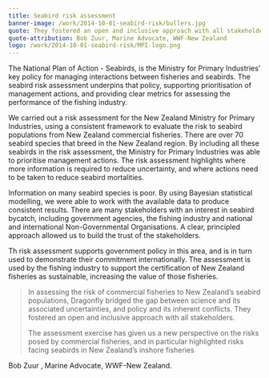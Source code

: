 ```yaml
---
title: Seabird risk assessment
banner-image: /work/2014-10-01-seabird-risk/bullers.jpg
quote: They fostered an open and inclusive approach with all stakeholders
quote-attribution: Bob Zuur, Marine Advocate, WWF-New Zealand
logo: /work/2014-10-01-seabird-risk/MPI-logo.png
---
```


The National Plan of Action - Seabirds, is the Ministry for Primary Industries’ key policy for
managing interactions between fisheries and seabirds. The seabird risk assessment underpins that policy, supporting
prioritisation of management actions, and providing clear metrics for assessing the performance of the fishing industry.
<!--more-->


We carried out a risk assessment for the New Zealand Ministry for Primary Industries, using a consistent
framework to evaluate the risk to seabird populations from New Zealand commercial fisheries. There are over 70 seabird
species that breed in the New Zealand region. By including all these seabirds in the
risk assessment,  the Ministry for Primary Industries was able to prioritise management actions. The risk assessment highlights
where more information is required to reduce uncertainty, and where actions need to be taken to reduce seabird mortalities.

Information on many seabird species is poor. By using Bayesian statistical modelling, we were able to work with 
the available data to produce consistent results. There are many stakeholders with an interest in seabird
bycatch, including government agencies, the fishing industry and national and international Non-Governmental Organisations.
A clear, principled approach allowed us to build the trust of the stakeholders.

Th risk assessment supports government policy in this area, and is in turn used to demonstrate their commitment internationally. The assessment
is used by the fishing industry to support the certification of New Zealand fisheries as sustainable, increasing the value of those fisheries.


> In assessing the risk of commercial fisheries to New Zealand’s seabird populations, 
> Dragonfly bridged the gap between science and its associated uncertainties, and policy 
> and its inherent conflicts. They fostered an open and inclusive approach with all stakeholders.
>
> The assessment exercise has given us a new perspective on the risks posed by commercial fisheries, and in particular highlighted risks facing seabirds in New Zealand’s inshore fisheries

Bob Zuur , Marine Advocate, WWF-New Zealand.



